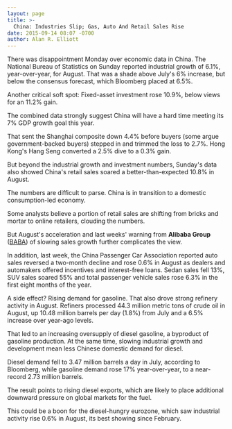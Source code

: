 ```yaml
---
layout: page
title: >-
  China: Industries Slip; Gas, Auto And Retail Sales Rise
date: 2015-09-14 08:07 -0700
author: Alan R. Elliott
---
```





There was disappointment Monday over economic data in China. The National Bureau of Statistics on Sunday reported industrial growth of 6.1%, year-over-year, for August. That was a shade above July's 6% increase, but below the consensus forecast, which Bloomberg placed at 6.5%. 


Another critical soft spot: Fixed-asset investment rose 10.9%, below views for an 11.2% gain.


The combined data strongly suggest China will have a hard time meeting its 7% GDP growth goal this year.


That sent the Shanghai composite down 4.4% before buyers (some argue government-backed buyers) stepped in and trimmed the loss to 2.7%. Hong Kong's Hang Seng converted a 2.5% dive to a 0.3% gain.


But beyond the industrial growth and investment numbers, Sunday's data also showed China's retail sales soared a better-than-expected 10.8% in August.


The numbers are difficult to parse. China is in transition to a domestic consumption-led economy.


Some analysts believe a portion of retail sales are shifting from bricks and mortar to online retailers, clouding the numbers.


But August's acceleration and last weeks' warning from **Alibaba Group** ([BABA](https://research.investors.com/quote.aspx?symbol=BABA)) of slowing sales growth further complicates the view.


In addition, last week, the China Passenger Car Association reported auto sales reversed a two-month decline and rose 0.6% in August as dealers and automakers offered incentives and interest-free loans. Sedan sales fell 13%, SUV sales soared 55% and total passenger vehicle sales rose 6.3% in the first eight months of the year.


A side effect? Rising demand for gasoline. That also drove strong refinery activity in August. Refiners processed 44.3 million metric tons of crude oil in August, up 10.48 million barrels per day (1.8%) from July and a 6.5% increase over year-ago levels.


That led to an increasing oversupply of diesel gasoline, a byproduct of gasoline production. At the same time, slowing industrial growth and development mean less Chinese domestic demand for diesel.


Diesel demand fell to 3.47 million barrels a day in July, according to Bloomberg, while gasoline demand rose 17% year-over-year, to a near-record 2.73 million barrels.


The result points to rising diesel exports, which are likely to place additional downward pressure on global markets for the fuel.


This could be a boon for the diesel-hungry eurozone, which saw industrial activity rise 0.6% in August, its best showing since February.




